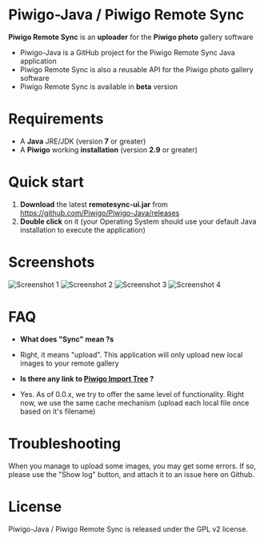 # Piwigo-Java / Piwigo Remote Sync

**Piwigo Remote Sync** is an **uploader** for the **Piwigo photo** gallery software

* Piwigo-Java is a GitHub project for the Piwigo Remote Sync Java application
* Piwigo Remote Sync is also a reusable API for the Piwigo photo gallery software
* Piwigo Remote Sync is available in **beta** version

# Requirements

* A **Java** JRE/JDK (version **7** or greater)
* A **Piwigo** working **installation** (version **2.9** or greater)

# Quick start

1. **Download** the latest **remotesync-ui.jar** from https://github.com/Piwigo/Piwigo-Java/releases
2. **Double click** on it (your Operating System should use your default Java installation to execute the application)

# Screenshots

![Screenshot 1](http://sandbox.piwigo.com/uploads/4/y/1/4y1zzhnrnw//2019/07/19/20190719160350-ae92aa73.png)
![Screenshot 2](http://sandbox.piwigo.com/uploads/4/y/1/4y1zzhnrnw//2019/07/19/20190719160351-67c4095c.png)
![Screenshot 3](http://sandbox.piwigo.com/uploads/4/y/1/4y1zzhnrnw//2019/07/19/20190719160351-9e4aa111.png)
![Screenshot 4](http://sandbox.piwigo.com/uploads/4/y/1/4y1zzhnrnw//2019/07/19/20190719160743-7f8ba535.png)

# FAQ

* **What does "Sync" mean ?s**
* Right, it means "upload". This application will only upload new local images to your remote gallery

* **Is there any link to [Piwigo Import Tree](http://piwigo.org/doc/doku.php?id=user_documentation:tools:piwigo_import_tree) ?**
* Yes. As of 0.0.x, we try to offer the same level of functionality. Right now, we use the same cache mechanism (upload each local file once based on it's filename)   

# Troubleshooting

When you manage to upload some images, you may get some errors.
If so, please use the "Show log" button, and attach it to an issue here on Github.

# License

Piwigo-Java / Piwigo Remote Sync is released under the GPL v2 license.
